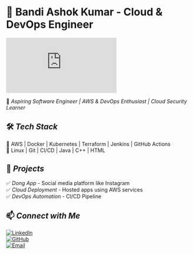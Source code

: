 # 🌟 Bandi Ashok Kumar - Cloud & DevOps Engineer  

![Profile Banner](https://raw.githubusercontent.com/Bandi-Ashok/My-portfoilo/refs/heads/main/images/README.md)  

🚀 *Aspiring Software Engineer | AWS & DevOps Enthusiast | Cloud Security Learner*  

## 🛠 *Tech Stack*  
🔹 AWS | Docker | Kubernetes | Terraform | Jenkins | GitHub Actions  
🔹 Linux | Git | CI/CD | Java | C++ | HTML  

## 📌 *Projects*  
✅ *Dong App* - Social media platform like Instagram  
✅ *Cloud Deployment* - Hosted apps using AWS services  
✅ *DevOps Automation* - CI/CD Pipeline  

## 📫 *Connect with Me*  
[![LinkedIn](https://img.shields.io/badge/LinkedIn-Connect-blue)](http://linkedin.com/in/bandiashokkumar)  
[![GitHub](https://img.shields.io/badge/GitHub-Follow-black)](http://github.com/Bandi-Ashok)  
[![Email](https://img.shields.io/badge/Email-Contact-red)](mailto:bandibandiashokkumar@gamil.com)
